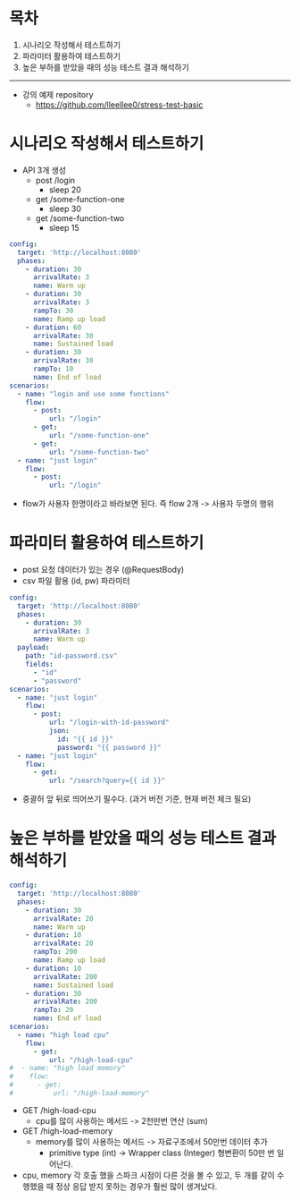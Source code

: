 # 목차
1. 시나리오 작성해서 테스트하기
2. 파라미터 활용하여 테스트하기
3. 높은 부하를 받았을 때의 성능 테스트 결과 해석하기

---
- 강의 예제 repository
  - https://github.com/lleellee0/stress-test-basic
  
# 시나리오 작성해서 테스트하기
- API 3개 생성
  - post /login
    - sleep 20
  - get /some-function-one
    - sleep 30
  - get /some-function-two
    - sleep 15
  
```yaml
config:
  target: 'http://localhost:8080'
  phases:
    - duration: 30
      arrivalRate: 3
      name: Warm up
    - duration: 30
      arrivalRate: 3
      rampTo: 30
      name: Ramp up load
    - duration: 60
      arrivalRate: 30
      name: Sustained load
    - duration: 30
      arrivalRate: 30
      rampTo: 10
      name: End of load
scenarios:
  - name: "login and use some functions"
    flow:
      - post:
          url: "/login"
      - get:
          url: "/some-function-one"
      - get:
          url: "/some-function-two"
  - name: "just login"
    flow:
      - post:
          url: "/login"
```
- flow가 사용자 한명이라고 바라보면 된다. 즉 flow 2개 -> 사용자 두명의 행위
  
# 파라미터 활용하여 테스트하기
- post 요청 데이터가 있는 경우 (@RequestBody)
- csv 파일 활용 (id, pw) 파라미터
```yaml
config:
  target: 'http://localhost:8080'
  phases:
    - duration: 30
      arrivalRate: 3
      name: Warm up
  payload:
    path: "id-password.csv"
    fields:
      - "id"
      - "password"
scenarios:
  - name: "just login"
    flow:
      - post:
          url: "/login-with-id-password"
          json:
            id: "{{ id }}"
            password: "{{ password }}"
  - name: "just login"
    flow:
      - get:
          url: "/search?query={{ id }}"
```
- 중괄허 앞 뒤로 띄어쓰기 필수다. (과거 버전 기준, 현재 버전 체크 필요)

# 높은 부하를 받았을 때의 성능 테스트 결과 해석하기
```yaml
config:
  target: 'http://localhost:8080'
  phases:
    - duration: 30
      arrivalRate: 20
      name: Warm up
    - duration: 10
      arrivalRate: 20
      rampTo: 200
      name: Ramp up load
    - duration: 10
      arrivalRate: 200
      name: Sustained load
    - duration: 30
      arrivalRate: 200
      rampTo: 20
      name: End of load
scenarios:
  - name: "high load cpu"
    flow:
      - get:
          url: "/high-load-cpu"
#  - name: "high load memory"
#    flow:
#      - get:
#          url: "/high-load-memory"
```
- GET /high-load-cpu
  - cpu를 많이 사용하는 메서드 -> 2천만번 연산 (sum)
- GET /high-load-memory
  - memory를 많이 사용하는 메서드 -> 자료구조에서 50만번 데이터 추가 
    - primitive type (int) -> Wrapper class (Integer) 형변환이 50만 번 일어난다.
- cpu, memory 각 호출 했을 스파크 시점이 다른 것을 볼 수 있고, 두 개를 같이 수행했을 때 정상 응답 받지 못하는 경우가 훨씬 많이 생겨났다.
